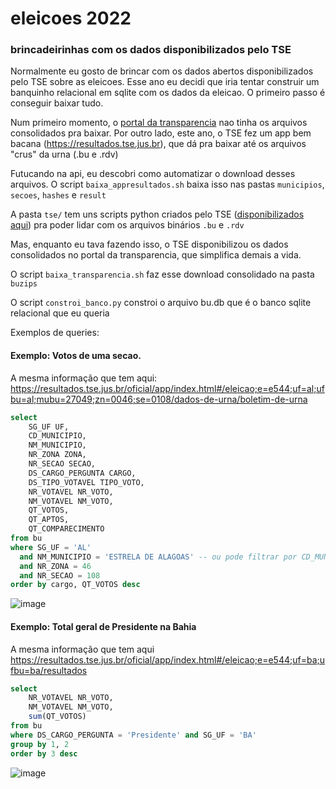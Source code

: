 # eleicoes 2022

### brincadeirinhas com os dados disponibilizados pelo TSE

Normalmente eu gosto de brincar com os dados abertos disponibilizados pelo TSE sobre as eleicoes.
Esse ano eu decidi que iria tentar construir um banquinho relacional em sqlite com os dados da eleicao.
O primeiro passo é conseguir baixar tudo.

Num primeiro momento, o [portal da transparencia](https://dadosabertos.tse.jus.br/organization/tse-agel) nao tinha os arquivos consolidados pra baixar.
Por outro lado, este ano, o TSE fez um app bem bacana (https://resultados.tse.jus.br), que dá pra baixar até os arquivos "crus" da urna (.bu e .rdv)

Futucando na api, eu descobri como automatizar o download desses arquivos. O script `baixa_appresultados.sh` baixa isso nas pastas `municipios`, `secoes`, `hashes` e `result`

A pasta `tse/` tem uns scripts python criados pelo TSE ([disponibilizados aqui](https://www.tse.jus.br/eleicoes/eleicoes-2022/documentacao-tecnica-do-software-da-urna-eletronica)) pra poder lidar com os arquivos binários `.bu` e `.rdv`

Mas, enquanto eu tava fazendo isso, o TSE disponibilizou os dados consolidados no portal da transparencia, que simplifica demais a vida.

O script `baixa_transparencia.sh` faz esse download consolidado na pasta `buzips`

O script `constroi_banco.py` constroi o arquivo bu.db que é o banco sqlite relacional que eu queria

Exemplos de queries:

#### Exemplo: Votos de uma secao. 

A mesma informação que tem aqui: https://resultados.tse.jus.br/oficial/app/index.html#/eleicao;e=e544;uf=al;ufbu=al;mubu=27049;zn=0046;se=0108/dados-de-urna/boletim-de-urna
```sql
select 
	SG_UF UF,
	CD_MUNICIPIO,
	NM_MUNICIPIO,
	NR_ZONA ZONA,
	NR_SECAO SECAO,
	DS_CARGO_PERGUNTA CARGO,
	DS_TIPO_VOTAVEL TIPO_VOTO,
	NR_VOTAVEL NR_VOTO,
	NM_VOTAVEL NM_VOTO,
	QT_VOTOS,
	QT_APTOS,
	QT_COMPARECIMENTO 
from bu 
where SG_UF = 'AL'
  and NM_MUNICIPIO = 'ESTRELA DE ALAGOAS' -- ou pode filtrar por CD_MUNICIPIO = 27049
  and NR_ZONA = 46
  and NR_SECAO = 108
order by cargo, QT_VOTOS desc
```
![image](https://user-images.githubusercontent.com/218821/194704061-464b7489-f115-4d90-aa3c-7821842f7ad8.png)


#### Exemplo: Total geral de Presidente na Bahia

A mesma informação que tem aqui https://resultados.tse.jus.br/oficial/app/index.html#/eleicao;e=e544;uf=ba;ufbu=ba/resultados

```sql
select 
	NR_VOTAVEL NR_VOTO,
	NM_VOTAVEL NM_VOTO,
	sum(QT_VOTOS)
from bu 
where DS_CARGO_PERGUNTA = 'Presidente' and SG_UF = 'BA'
group by 1, 2
order by 3 desc
```
![image](https://user-images.githubusercontent.com/218821/194703966-efd06091-2648-4631-8e94-637c2bac536e.png)
